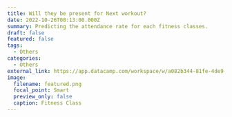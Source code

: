 ```yaml
---
title: Will they be present for Next workout?
date: 2022-10-26T08:13:00.000Z
summary: Predicting the attendance rate for each fitness classes.
draft: false
featured: false
tags:
  - Others
categories:
  - Others
external_link: https://app.datacamp.com/workspace/w/a082b344-81fe-4de9-a432-421612f144b6
image:
  filename: featured.png
  focal_point: Smart
  preview_only: false
  caption: Fitness Class
---
```

